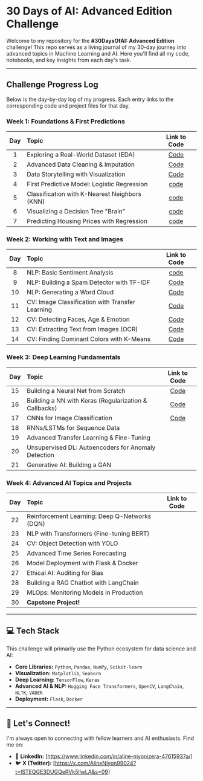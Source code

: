 # 30 Days of AI: Advanced Edition Challenge

Welcome to my repository for the **#30DaysOfAI: Advanced Edition** challenge! This repo serves as a living journal of my 30-day journey into advanced topics in Machine Learning and AI. Here you'll find all my code, notebooks, and key insights from each day's task.

---

##  Challenge Progress Log

Below is the day-by-day log of my progress. Each entry links to the corresponding code and project files for that day.
### Week 1: Foundations & First Predictions

| Day | Topic | Link to Code |
|:---:|:---|:---:|
| 1 | Exploring a Real-World Dataset (EDA) | [Code](Day1.py) |
| 2 | Advanced Data Cleaning & Imputation | [Code](Day2.py) |
| 3 | Data Storytelling with Visualization | [Code](Day3.py) |
| 4 | First Predictive Model: Logistic Regression | [code](Day4.py) |
| 5 | Classification with K-Nearest Neighbors (KNN) |[code](Day5.py) |
| 6 | Visualizing a Decision Tree "Brain" |[code](Day6.py)|
| 7 | Predicting Housing Prices with Regression |[code](Day7.py) |

### Week 2: Working with Text and Images

| Day | Topic | Link to Code |
|:---:|:---|:---:|
| 8 | NLP: Basic Sentiment Analysis |[code](Day8.py) |
| 9 | NLP: Building a Spam Detector with TF-IDF |[Code](Day9.py) |
| 10 | NLP: Generating a Word Cloud |[Code](Day10.py) |
| 11 | CV: Image Classification with Transfer Learning |[Code](Day11.py) |
| 12 | CV: Detecting Faces, Age & Emotion | [Code](Day12.py)|
| 13 | CV: Extracting Text from Images (OCR) |[Code](Day13.py)  |
| 14 | CV: Finding Dominant Colors with K-Means |[Code](Day14.py) |

### Week 3: Deep Learning Fundamentals

| Day | Topic | Link to Code |
|:---:|:---|:---:|
| 15 | Building a Neural Net from Scratch |[Code](Day15.py) |
| 16 | Building a NN with Keras (Regularization & Callbacks) |[Code](Day16.py) |
| 17 | CNNs for Image Classification |[Code](Day17.py) |
| 18 | RNNs/LSTMs for Sequence Data | |
| 19 | Advanced Transfer Learning & Fine-Tuning | |
| 20 | Unsupervised DL: Autoencoders for Anomaly Detection | |
| 21 | Generative AI: Building a GAN | |

### Week 4: Advanced AI Topics and Projects

| Day | Topic | Link to Code |
|:---:|:---|:---:|
| 22 | Reinforcement Learning: Deep Q-Networks (DQN) | |
| 23 | NLP with Transformers (Fine-tuning BERT) | |
| 24 | CV: Object Detection with YOLO | |
| 25 | Advanced Time Series Forecasting | |
| 26 | Model Deployment with Flask & Docker | |
| 27 | Ethical AI: Auditing for Bias | |
| 28 | Building a RAG Chatbot with LangChain | |
| 29 | MLOps: Monitoring Models in Production | |
| 30 | **Capstone Project!** | |


---

## 💻 Tech Stack

This challenge will primarily use the Python ecosystem for data science and AI:

- **Core Libraries:** `Python`, `Pandas`, `NumPy`, `Scikit-learn`
- **Visualization:** `Matplotlib`, `Seaborn`
- **Deep Learning:** `TensorFlow`, `Keras`
- **Advanced AI & NLP:** `Hugging Face Transformers`, `OpenCV`, `LangChain`, `NLTK`, `VADER`
- **Deployment:** `Flask`, `Docker`

---

## 🔗 Let's Connect!

I'm always open to connecting with fellow learners and AI enthusiasts. Find me on:

- 💼 **LinkedIn:** [https://www.linkedin.com/in/aline-niyonizera-47615937a/]
- 🐦 **X (Twitter):** [https://x.com/AlineNiyon99024?t=ISTEQGE3DUGQeRVk5llwLA&s=09]
